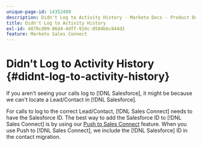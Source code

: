 ```yaml
---
unique-page-id: 14352489
description: Didn't Log to Activity History - Marketo Docs - Product Documentation
title: Didn't Log to Activity History
exl-id: 4870cd09-86d4-4dff-919c-0584bbc844d2
feature: Marketo Sales Connect
---
```

# Didn't Log to Activity History {#didnt-log-to-activity-history}

If you aren't seeing your calls log to [!DNL Salesforce], it might be because we can't locate a Lead/Contact in [!DNL Salesforce].

For calls to log to the correct Lead/Contact, [!DNL Sales Connect] needs to have the Salesforce ID. The best way to add the Salesforce ID to [!DNL Sales Connect] is by using our [Push to Sales Connect](/help/marketo/product-docs/marketo-sales-connect/crm/salesforce-customization/push-to-sales-connect.md) feature. When you use Push to [!DNL Sales Connect], we include the [!DNL Salesforce] ID in the contact migration.
